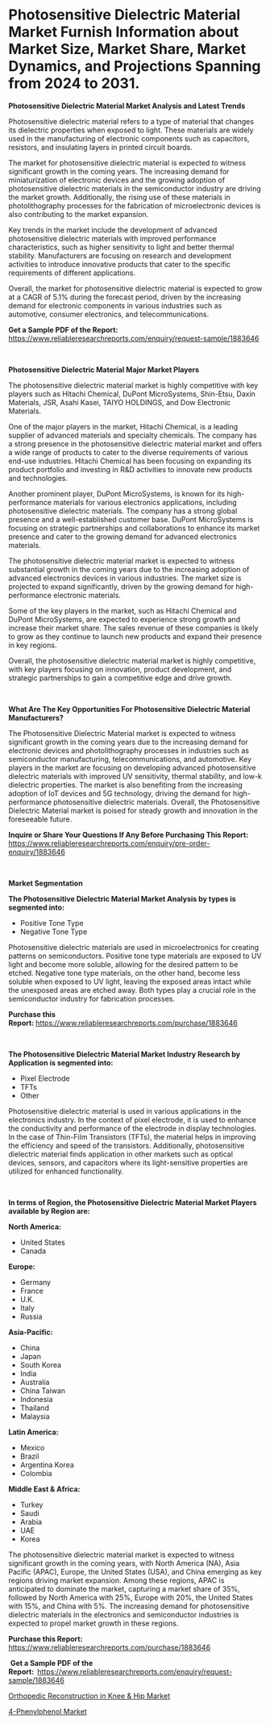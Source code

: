 <p><h1>Photosensitive Dielectric Material Market Furnish Information about Market Size, Market Share, Market Dynamics, and Projections Spanning from 2024 to 2031.</h1></p><p><strong>Photosensitive Dielectric Material Market Analysis and Latest Trends</strong></p>
<p><p>Photosensitive dielectric material refers to a type of material that changes its dielectric properties when exposed to light. These materials are widely used in the manufacturing of electronic components such as capacitors, resistors, and insulating layers in printed circuit boards.</p><p>The market for photosensitive dielectric material is expected to witness significant growth in the coming years. The increasing demand for miniaturization of electronic devices and the growing adoption of photosensitive dielectric materials in the semiconductor industry are driving the market growth. Additionally, the rising use of these materials in photolithography processes for the fabrication of microelectronic devices is also contributing to the market expansion.</p><p>Key trends in the market include the development of advanced photosensitive dielectric materials with improved performance characteristics, such as higher sensitivity to light and better thermal stability. Manufacturers are focusing on research and development activities to introduce innovative products that cater to the specific requirements of different applications.</p><p>Overall, the market for photosensitive dielectric material is expected to grow at a CAGR of 5.1% during the forecast period, driven by the increasing demand for electronic components in various industries such as automotive, consumer electronics, and telecommunications.</p></p>
<p><strong>Get a Sample PDF of the Report:&nbsp;</strong> <a href="https://www.reliableresearchreports.com/enquiry/request-sample/1883646">https://www.reliableresearchreports.com/enquiry/request-sample/1883646</a></p>
<p>&nbsp;</p>
<p><strong>Photosensitive Dielectric Material Major Market Players</strong></p>
<p><p>The photosensitive dielectric material market is highly competitive with key players such as Hitachi Chemical, DuPont MicroSystems, Shin-Etsu, Daxin Materials, JSR, Asahi Kasei, TAIYO HOLDINGS, and Dow Electronic Materials. </p><p>One of the major players in the market, Hitachi Chemical, is a leading supplier of advanced materials and specialty chemicals. The company has a strong presence in the photosensitive dielectric material market and offers a wide range of products to cater to the diverse requirements of various end-use industries. Hitachi Chemical has been focusing on expanding its product portfolio and investing in R&D activities to innovate new products and technologies. </p><p>Another prominent player, DuPont MicroSystems, is known for its high-performance materials for various electronics applications, including photosensitive dielectric materials. The company has a strong global presence and a well-established customer base. DuPont MicroSystems is focusing on strategic partnerships and collaborations to enhance its market presence and cater to the growing demand for advanced electronics materials. </p><p>The photosensitive dielectric material market is expected to witness substantial growth in the coming years due to the increasing adoption of advanced electronics devices in various industries. The market size is projected to expand significantly, driven by the growing demand for high-performance electronic materials. </p><p>Some of the key players in the market, such as Hitachi Chemical and DuPont MicroSystems, are expected to experience strong growth and increase their market share. The sales revenue of these companies is likely to grow as they continue to launch new products and expand their presence in key regions. </p><p>Overall, the photosensitive dielectric material market is highly competitive, with key players focusing on innovation, product development, and strategic partnerships to gain a competitive edge and drive growth.</p></p>
<p>&nbsp;</p>
<p><strong>What Are The Key Opportunities For Photosensitive Dielectric Material Manufacturers?</strong></p>
<p><p>The Photosensitive Dielectric Material market is expected to witness significant growth in the coming years due to the increasing demand for electronic devices and photolithography processes in industries such as semiconductor manufacturing, telecommunications, and automotive. Key players in the market are focusing on developing advanced photosensitive dielectric materials with improved UV sensitivity, thermal stability, and low-k dielectric properties. The market is also benefiting from the increasing adoption of IoT devices and 5G technology, driving the demand for high-performance photosensitive dielectric materials. Overall, the Photosensitive Dielectric Material market is poised for steady growth and innovation in the foreseeable future.</p></p>
<p><strong>Inquire or Share Your Questions If Any Before Purchasing This Report:</strong> <a href="https://www.reliableresearchreports.com/enquiry/pre-order-enquiry/1883646">https://www.reliableresearchreports.com/enquiry/pre-order-enquiry/1883646</a></p>
<p>&nbsp;</p>
<p><strong>Market Segmentation</strong></p>
<p><strong>The Photosensitive Dielectric Material Market Analysis by types is segmented into:</strong></p>
<p><ul><li>Positive Tone Type</li><li>Negative Tone Type</li></ul></p>
<p><p>Photosensitive dielectric materials are used in microelectronics for creating patterns on semiconductors. Positive tone type materials are exposed to UV light and become more soluble, allowing for the desired pattern to be etched. Negative tone type materials, on the other hand, become less soluble when exposed to UV light, leaving the exposed areas intact while the unexposed areas are etched away. Both types play a crucial role in the semiconductor industry for fabrication processes.</p></p>
<p><strong>Purchase this Report:&nbsp;</strong><a href="https://www.reliableresearchreports.com/purchase/1883646">https://www.reliableresearchreports.com/purchase/1883646</a></p>
<p>&nbsp;</p>
<p><strong>The Photosensitive Dielectric Material Market Industry Research by Application is segmented into:</strong></p>
<p><ul><li>Pixel Electrode</li><li>TFTs</li><li>Other</li></ul></p>
<p><p>Photosensitive dielectric material is used in various applications in the electronics industry. In the context of pixel electrode, it is used to enhance the conductivity and performance of the electrode in display technologies. In the case of Thin-Film Transistors (TFTs), the material helps in improving the efficiency and speed of the transistors. Additionally, photosensitive dielectric material finds application in other markets such as optical devices, sensors, and capacitors where its light-sensitive properties are utilized for enhanced functionality.</p></p>
<p>&nbsp;</p>
<p><strong>In terms of Region, the Photosensitive Dielectric Material Market Players available by Region are:</strong></p>
<p>
    <p> <strong> North America: </strong>
        <ul>
            <li>United States</li>
            <li>Canada</li>
        </ul>
        </p> 
    <p> <strong> Europe: </strong>
        <ul>
            <li>Germany</li>
            <li>France</li>
            <li>U.K.</li>
            <li>Italy</li>
            <li>Russia</li>
        </ul>
        </p> 
    <p> <strong> Asia-Pacific: </strong>
        <ul>
            <li>China</li>
            <li>Japan</li>
            <li>South Korea</li>
            <li>India</li>
            <li>Australia</li>
            <li>China Taiwan</li>
            <li>Indonesia</li>
            <li>Thailand</li>
            <li>Malaysia</li>
        </ul>
        </p> 
    <p> <strong> Latin America: </strong>
        <ul>
            <li>Mexico</li>
            <li>Brazil</li>
            <li>Argentina Korea</li>
            <li>Colombia</li>
        </ul>
        </p> 
    <p> <strong> Middle East & Africa: </strong>
        <ul>
            <li>Turkey</li>
            <li>Saudi</li>
            <li>Arabia</li>
            <li>UAE</li>
            <li>Korea</li>
        </ul>
    </p>
    </p>
<p><p>The photosensitive dielectric material market is expected to witness significant growth in the coming years, with North America (NA), Asia Pacific (APAC), Europe, the United States (USA), and China emerging as key regions driving market expansion. Among these regions, APAC is anticipated to dominate the market, capturing a market share of 35%, followed by North America with 25%, Europe with 20%, the United States with 15%, and China with 5%. The increasing demand for photosensitive dielectric materials in the electronics and semiconductor industries is expected to propel market growth in these regions.</p></p>
<p><strong>Purchase this Report: </strong><a href="https://www.reliableresearchreports.com/purchase/1883646">https://www.reliableresearchreports.com/purchase/1883646</a></p>
<p>&nbsp;<strong>Get a Sample PDF of the Report:&nbsp;&nbsp;</strong><a href="https://www.reliableresearchreports.com/enquiry/request-sample/1883646">https://www.reliableresearchreports.com/enquiry/request-sample/1883646</a></p>
<p><strong></strong></p>
<p><p><a href="https://eight-handstand-8fb.notion.site/Orthopedic-Reconstruction-in-Knee-Hip-Market-Size-Growth-Outlook-from-2024-to-2031-projecting-at-fa8e7fbce0a94db7ab313ba3daace8c1">Orthopedic Reconstruction in Knee & Hip Market</a></p><p><a href="https://github.com/shotows/Market-Research-Report-List-1/blob/main/4-phenylphenol-market.md">4-Phenylphenol Market</a></p></p>